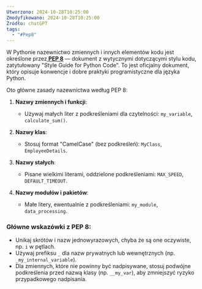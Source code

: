 ```yaml
---
Utworzono: 2024-10-28T10:25:00
Zmodyfikowano: 2024-10-28T10:25:00
Źródło: chatGPT
tags:
  - "#Pep8"
---
```


W Pythonie nazewnictwo zmiennych i innych elementów kodu jest określone przez[ **PEP 8**](https://peps.python.org/pep-0008/) — dokument z wytycznymi dotyczącymi stylu kodu, zatytułowany "Style Guide for Python Code". To jest oficjalny dokument, który opisuje konwencje i dobre praktyki programistyczne dla języka Python.

Oto główne zasady nazewnictwa według PEP 8:

1. **Nazwy zmiennych i funkcji**:
   - Używaj małych liter z podkreśleniami dla czytelności: `my_variable`, `calculate_sum()`.
   
2. **Nazwy klas**:
   - Stosuj format "CamelCase" (bez podkreśleń): `MyClass`, `EmployeeDetails`.
   
3. **Nazwy stałych**:
   - Pisane wielkimi literami, oddzielone podkreśleniami: `MAX_SPEED`, `DEFAULT_TIMEOUT`.
   
4. **Nazwy modułów i pakietów**:
   - Małe litery, ewentualnie z podkreśleniami: `my_module`, `data_processing`.

### Główne wskazówki z PEP 8:

- Unikaj skrótów i nazw jednowyrazowych, chyba że są one oczywiste, np. `i` w pętlach.
- Używaj prefiksu `_` dla nazw prywatnych lub wewnętrznych (np. `_my_internal_variable`).
- Dla zmiennych, które nie powinny być nadpisywane, stosuj podwójne podkreślenia przed nazwą klasy (np. `__my_var`), aby zmniejszyć ryzyko przypadkowego nadpisania.